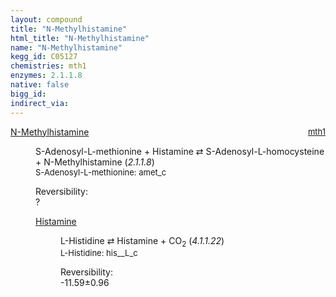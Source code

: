 ```yaml
---
layout: compound
title: "N-Methylhistamine"
html_title: "N-Methylhistamine"
name: "N-Methylhistamine"
kegg_id: C05127
chemistries: mth1
enzymes: 2.1.1.8
native: false
bigg_id:
indirect_via:
---
```

<dl><dt class='rs-product'><a href='{{ site.url }}{{ site.baseurl }}/compounds/C05127' class='link-dark' data-bs-toggle='tooltip' data-bs-html='true' data-bs-title='KEGG: C05127'>N-Methylhistamine</a><span style='float: right; max-width: 40%'><a href='{{ site.url }}{{ site.baseurl }}/chemistries/mth1' class='link-dark opacity-50' style='font-size: small; word-wrap: anywhere;'>mth1</a></span></dt><dd><p>S-Adenosyl-L-methionine + Histamine &#8644; S-Adenosyl-L-homocysteine + N-Methylhistamine (<i>2.1.1.8</i>)<br /><span style='font-size: small;'><span data-bs-toggle='tooltip' data-bs-html='true' data-bs-title='KEGG: C00019'>S-Adenosyl-L-methionine</span>: amet_c</span><br /><div class="reversibility_info">Reversibility: <div class="progress"><div class="progress-bar bg-light" role="progressbar" style="width: 100%" aria-valuenow="0" aria-valuemin="0" aria-valuemax="100"></div></div><span>?</span><div class="progress"><div class="progress-bar bg-light" role="progressbar" style="width: 100%" aria-valuenow="0" aria-valuemin="0" aria-valuemax="10"></div></div></div></p><dl><dt><a href='{{ site.url }}{{ site.baseurl }}/compounds/C00388' class='link-dark' data-bs-toggle='tooltip' data-bs-html='true' data-bs-title='KEGG: C00388'>Histamine</a><span style='float: right; max-width: 40%'><a href='{{ site.url }}{{ site.baseurl }}/chemistries/None' class='link-dark opacity-50' style='font-size: small; word-wrap: anywhere;'></a></span></dt><dd><p>L-Histidine &#8644; Histamine + CO<sub>2</sub> (<i>4.1.1.22</i>)<br /><span style='font-size: small;'><span data-bs-toggle='tooltip' data-bs-html='true' data-bs-title='KEGG: C00135'>L-Histidine</span>: his__L_c</span><br /><div class="reversibility_info">Reversibility: <div class="progress" style="flex-direction: row-reverse;"><div class="progress-bar bg-success" role="progressbar" style="width: 115.93%" aria-valuenow="-11.593093316778683" aria-valuemin="0" aria-valuemax="10"></div></div><span>-11.59&plusmn;0.96</span><div class="progress"><div class="progress-bar bg-danger" role="progressbar" style="width: 0%" aria-valuenow="-11.593093316778683" aria-valuemin="0" aria-valuemax="10"></div></div></div></p><dl></dl></dd></dl></dd></dl>
